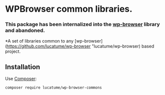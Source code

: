 # WPBrowser common libraries.

### This package has been internalized into the [wp-browser](https://github.com/lucatume/wp-browser "lucatume/wp-browser · GitHub") library and abandoned.

*A set of libraries common to any [wp-browser](https://github.com/lucatume/wp-browser "lucatume/wp-browser)  based project.

## Installation
Use [Composer](https://getcomposer.org/):

```bash
composer require lucatume/wp-browser-commons
```
